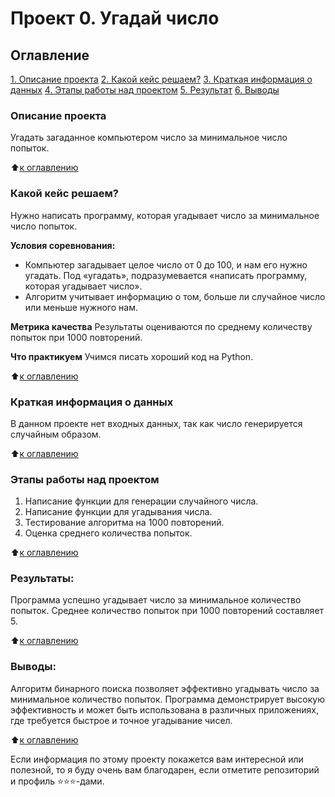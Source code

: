 # Проект 0. Угадай число

## Оглавление
[1. Описание проекта](#Описание-проекта)
[2. Какой кейс решаем?](#Какой-кейс-решаем)
[3. Краткая информация о данных](#Краткая-информация-о-данных)
[4. Этапы работы над проектом](#Этапы-работы-над-проектом)
[5. Результат](#Результат)
[6. Выводы](#Выводы)

### Описание проекта
Угадать загаданное компьютером число за минимальное число попыток.

:arrow_up:[к оглавлению](#Оглавление)

### Какой кейс решаем?
Нужно написать программу, которая угадывает число за минимальное число попыток.

**Условия соревнования:**
- Компьютер загадывает целое число от 0 до 100, и нам его нужно угадать. Под «угадать», подразумевается «написать программу, которая угадывает число».
- Алгоритм учитывает информацию о том, больше ли случайное число или меньше нужного нам.

**Метрика качества**
Результаты оцениваются по среднему количеству попыток при 1000 повторений.

**Что практикуем**
Учимся писать хороший код на Python.

:arrow_up:[к оглавлению](#Оглавление)

### Краткая информация о данных
В данном проекте нет входных данных, так как число генерируется случайным образом.

:arrow_up:[к оглавлению](#Оглавление)

### Этапы работы над проектом
1. Написание функции для генерации случайного числа.
2. Написание функции для угадывания числа.
3. Тестирование алгоритма на 1000 повторений.
4. Оценка среднего количества попыток.

:arrow_up:[к оглавлению](#Оглавление)

### Результаты:
Программа успешно угадывает число за минимальное количество попыток. Среднее количество попыток при 1000 повторений составляет 5.

:arrow_up:[к оглавлению](#Оглавление)

### Выводы:
Алгоритм бинарного поиска позволяет эффективно угадывать число за минимальное количество попыток. Программа демонстрирует высокую эффективность и может быть использована в различных приложениях, где требуется быстрое и точное угадывание чисел.

:arrow_up:[к оглавлению](#Оглавление)

Если информация по этому проекту покажется вам интересной или полезной, то я буду очень вам благодарен, если отметите репозиторий и профиль ⭐️⭐️⭐️-дами.
